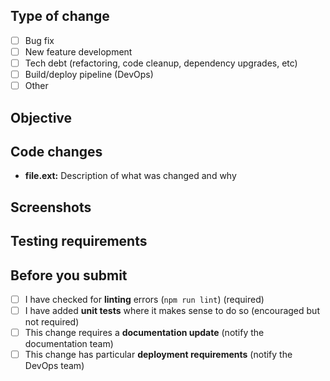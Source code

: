## Type of change
- [ ] Bug fix
- [ ] New feature development
- [ ] Tech debt (refactoring, code cleanup, dependency upgrades, etc)
- [ ] Build/deploy pipeline (DevOps)
- [ ] Other

## Objective
<!--Describe what the purpose of this PR is. For example: what bug you're fixing or what new feature you're adding-->



## Code changes
<!--Explain the changes you've made to each file or major component. This should help the reviewer understand your changes-->
<!--Also refer to any related changes or PRs in other repositories-->

* **file.ext:** Description of what was changed and why

## Screenshots
<!--Required for any UI changes. Delete if not applicable-->



## Testing requirements
<!--What functionality requires testing by QA? This includes testing new behavior and regression testing-->



## Before you submit
- [ ] I have checked for **linting** errors (`npm run lint`) (required)
- [ ] I have added **unit tests** where it makes sense to do so (encouraged but not required)
- [ ] This change requires a **documentation update** (notify the documentation team)
- [ ] This change has particular **deployment requirements** (notify the DevOps team)
